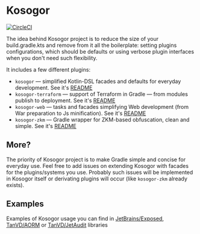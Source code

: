 # Kosogor

[![CircleCI](https://circleci.com/gh/TanVD/kosogor.svg?style=svg)](https://circleci.com/gh/TanVD/kosogor)

The idea behind Kosogor project is to reduce the size  of your build.gradle.kts and remove from it all the boilerplate: 
setting plugins configurations, which should be defaults or using verbose plugin interfaces when you don't need such flexibility.

It includes a few different plugins:
* `kosogor` &mdash; simplified Kotlin-DSL facades and defaults for everyday development. See it's [README](https://github.com/TanVD/kosogor/blob/master/kosogor)
* `kosogor-terraform` &mdash; support of Terraform in Gradle — from modules publish to deployment. See it's [README](https://github.com/TanVD/kosogor/blob/master/kosogor-terraform)
* `kosogor-web` &mdash; tasks and facades simplifying Web development (from War preparation to Js minification). See it's [README](https://github.com/TanVD/kosogor/blob/master/kosogor-web)
* `kosogor-zkm` &mdash; Gradle wrapper for ZKM-based obfuscation, clean and simple.  See it's [README](https://github.com/TanVD/kosogor/blob/master/kosogor-zkm)

## More?

The priority of Kosogor project is to make Gradle simple and concise for everyday use. Feel free to add issues on extending
Kosogor with facades for the plugins/systems you use. Probably such issues will be implemented in Kosogor itself
or derivating plugins will occur (like `kosogor-zkm` already exists).

## Examples

Examples of Kosogor usage you can find in [JetBrains/Exposed](https://github.com/Jetbrains/Exposed), [TanVD/AORM](https://github.com/TanVD/AORM) or [TanVD/JetAudit](https://github.com/TanVD/JetAudit) libraries
